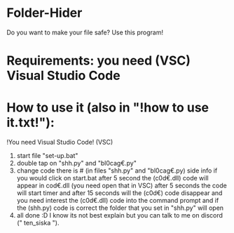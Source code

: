 # Folder-Hider
Do you want to make your file safe? Use this program!
# Requirements: you need (VSC) Visual Studio Code

# How to use it (also in "!how to use it.txt!"):
!You need Visual Studio Code! (VSC)
1. start file "set-up.bat"
2. double tap on "shh.py" and "bl0cag€.py"
3. change code there is # (in files "shh.py" and "bl0cag€.py)
side info if you would click on start.bat after 5 second the (c0d€.dll) code will appear in cod€.dll (you need open that in VSC) after 5 seconds the code will start timer and after 15 seconds will the (c0d€) code disappear and you need interest the (c0d€.dll) code into the command prompt and if the (shh.py) code is correct the folder that you set in "shh.py" will open
4. all done :D
I know its not best explain but you can talk to me on discord (" ten_siska ").
